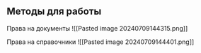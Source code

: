 
## Методы для работы








Права на документы
![[Pasted image 20240709144315.png]]

Права на справочники
![[Pasted image 20240709144401.png]]